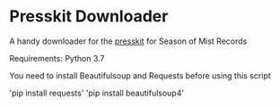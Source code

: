 # Presskit Downloader

A handy downloader for the [presskit](https://presskit.season-of-mist.com/) for Season of Mist Records

Requirements:
Python 3.7

You need to install Beautifulsoup and Requests before using this script

'pip install requests'
'pip install beautifulsoup4'
